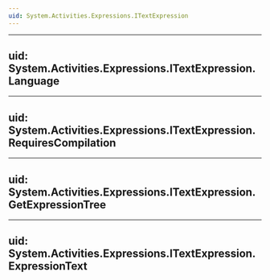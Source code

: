 ```yaml
---
uid: System.Activities.Expressions.ITextExpression
---
```


---
uid: System.Activities.Expressions.ITextExpression.Language
---

---
uid: System.Activities.Expressions.ITextExpression.RequiresCompilation
---

---
uid: System.Activities.Expressions.ITextExpression.GetExpressionTree
---

---
uid: System.Activities.Expressions.ITextExpression.ExpressionText
---
